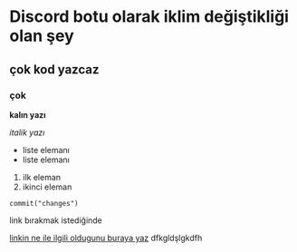 # Discord botu olarak iklim değiştikliği olan şey
## çok kod yazcaz
### çok

**kalın yazı**

*italik yazı*

- liste elemanı
- liste elemanı

1. ilk eleman
2. ikinci eleman


`commit("changes")`


link bırakmak istediğinde

[linkin ne ile ilgili oldugunu buraya yaz](youtube.com)
dfkgldşlgkdfh
